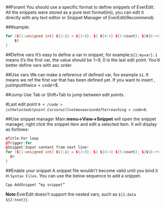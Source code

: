 ##Foramt
You should use a specific format to define snippets of EverEdit. All the snippets were stored as a pure text format(ini), you can edit it directly with any text editor or Snippet Manager of EverEdit(Recommend).

###sample:
```c++
for (${1:unsigned int} ${2:i} = ${3:0}; $2 ${4:<} ${5:count}; $2${6:++}) {
    $0
}
```

##Define vars
It’s easy to define a var in snippet, for example:<code>${1:myvar}</code>. <code>1</code> means it’s the first var, the value should be 1~9, 0 is the last edit point. You’d better define vars with asc order.

##Use vars
We can make a reference of defined var, fox example <code>$1</code>. It means we ref the first var that has been defined yet. If you want to insert $, just input it twice <code>$$</code>.

##Jump
Use Tab or Shift+Tab to jump between edit points.

#Last edit point
<code>$0</code> is the last edit point. Cursor will not move around after reaching <code>$0</code>.

##Use snippet manager
Main **menu->View->Snippet** will open the snippet manager, right click the snippet item and edit a selected item. It will display as forllows:

```c++
@Title:For loop
@Trigger:for
@Snippet:Input content from next line!
for (${1:unsigned int} ${2:i} = ${3:0}; $2 ${4:<} ${5:count}; $2${6:++}) {
  $0
}
```
##Enable your snippet
A snippet file wouldn't become valid until you bind it in <code>Syntax Files</code>. You can use the below sequence to add a snippet.

```c++
Cpp.AddSnippet “my.snippet”
```

**Note**:EverEdit doesn’t support the nested vars, such as <code>${1:data ${2:text}}</code>.
